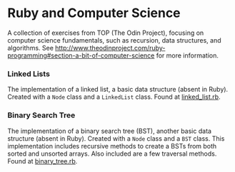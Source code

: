 # Ruby and Computer Science

A collection of exercises from TOP (The Odin Project), focusing on computer science fundamentals, such as recursion, data structures, and algorithms. See  http://www.theodinproject.com/ruby-programming#section-a-bit-of-computer-science for more information.

<h3>Linked Lists</h3>
The implementation of a linked list, a basic data structure (absent in Ruby). Created with a <code>Node</code> class and a <code>LinkedList</code> class. Found at <a href="https://github.com/leosoaivan/TOP_compsci/blob/master/linked_list.rb">linked_list.rb</a>.


<h3>Binary Search Tree</h3>
The implementation of a binary search tree (BST), another basic data structure (absent in Ruby). Created with a <code>Node</code> class and a <code>BST</code> class. This implementation includes recursive methods to create a BSTs from both sorted and unsorted arrays. Also included are a few traversal methods. Found at <a href="https://github.com/leosoaivan/TOP_compsci/blob/master/binary_tree.rb">binary_tree.rb</a>.
